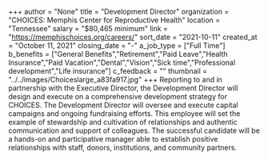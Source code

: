 +++
author = "None"
title = "Development Director"
organization = "CHOICES: Memphis Center for Reproductive Health"
location = "Tennessee"
salary = "$80,465 minimum"
link = "https://memphischoices.org/careers/"
sort_date = "2021-10-11"
created_at = "October 11, 2021"
closing_date = "-"
a_job_type = ["Full Time"]
b_benefits = ["General Benefits","Retirement","Paid Leave","Health Insurance","Paid Vacation","Dental","Vision","Sick time","Professional development","Life insurance"]
c_feedback = ""
thumbnail = "../../images/Choiceslarge_a83fa917.jpg"
+++
Reporting to and in partnership with the Executive Director, the Development Director will design and execute on a comprehensive development strategy for CHOICES. The Development Director will oversee and execute capital campaigns and ongoing fundraising efforts. This employee will set the example of stewardship and cultivation of relationships and authentic communication and support of colleagues. The successful candidate will be a hands-on and participative manager able to establish positive relationships with staff, donors, institutions, and community partners.